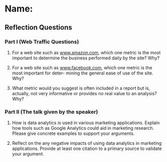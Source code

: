 # Name:
## Reflection Questions

### Part I (Web Traffic Questions)

1. For a web site such as www.amazon.com, which one metric is the most important to determine
the business performed daily by the site? Why?


1. For a web site such as www.facebook.com, which one metric is the most important for deter-
mining the general ease of use of the site. Why?


1. What metric would you suggest is often included in a report but is, actually, not very informative or provides no real value to an analysis? Why?


### Part II (The talk given by the speaker)

1. How is data analytics is used in various marketing applications. Explain how tools such as Google Analytics could aid in marketing research. Please give concrete examples to support your arguments.

2. Reflect on the any negative impacts of using data analytics in marketing applications. Provide at least one citation to a primary source to validate your argument.
